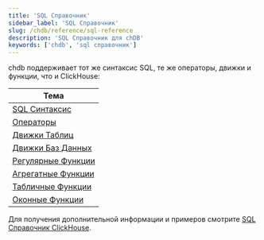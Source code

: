 ```yaml
---
title: 'SQL Справочник'
sidebar_label: 'SQL Справочник'
slug: /chdb/reference/sql-reference
description: 'SQL Справочник для chDB'
keywords: ['chdb', 'sql справочник']
---
```


chdb поддерживает тот же синтаксис SQL, те же операторы, движки и функции, что и ClickHouse:

| Тема                        |
|-----------------------------|
| [SQL Синтаксис](/sql-reference/syntax)          |
| [Операторы](/sql-reference/statements)          |
| [Движки Таблиц](/engines/table-engines)       |
| [Движки Баз Данных](/engines/database-engines)    |
| [Регулярные Функции](/sql-reference/functions)   |
| [Агрегатные Функции](/sql-reference/aggregate-functions) |
| [Табличные Функции](/sql-reference/table-functions)     | 
| [Оконные Функции](/sql-reference/window-functions)    |

Для получения дополнительной информации и примеров смотрите [SQL Справочник ClickHouse](/sql-reference).
